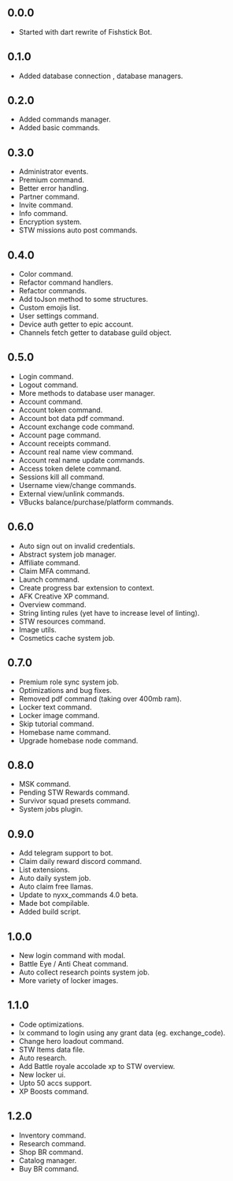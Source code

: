 ## 0.0.0

-   Started with dart rewrite of Fishstick Bot.

## 0.1.0

-   Added database connection , database managers.

## 0.2.0

-   Added commands manager.
-   Added basic commands.

## 0.3.0

-   Administrator events.
-   Premium command.
-   Better error handling.
-   Partner command.
-   Invite command.
-   Info command.
-   Encryption system.
-   STW missions auto post commands.

## 0.4.0

-   Color command.
-   Refactor command handlers.
-   Refactor commands.
-   Add toJson method to some structures.
-   Custom emojis list.
-   User settings command.
-   Device auth getter to epic account.
-   Channels fetch getter to database guild object.

## 0.5.0

-   Login command.
-   Logout command.
-   More methods to database user manager.
-   Account command.
-   Account token command.
-   Account bot data pdf command.
-   Account exchange code command.
-   Account page command.
-   Account receipts command.
-   Account real name view command.
-   Account real name update commands.
-   Access token delete command.
-   Sessions kill all command.
-   Username view/change commands.
-   External view/unlink commands.
-   VBucks balance/purchase/platform commands.

## 0.6.0

-   Auto sign out on invalid credentials.
-   Abstract system job manager.
-   Affiliate command.
-   Claim MFA command.
-   Launch command.
-   Create progress bar extension to context.
-   AFK Creative XP command.
-   Overview command.
-   String linting rules (yet have to increase level of linting).
-   STW resources command.
-   Image utils.
-   Cosmetics cache system job.

## 0.7.0

-   Premium role sync system job.
-   Optimizations and bug fixes.
-   Removed pdf command (taking over 400mb ram).
-   Locker text command.
-   Locker image command.
-   Skip tutorial command.
-   Homebase name command.
-   Upgrade homebase node command.

## 0.8.0

-   MSK command.
-   Pending STW Rewards command.
-   Survivor squad presets command.
-   System jobs plugin.

## 0.9.0

-   Add telegram support to bot.
-   Claim daily reward discord command.
-   List extensions.
-   Auto daily system job.
-   Auto claim free llamas.
-   Update to nyxx_commands 4.0 beta.
-   Made bot compilable.
-   Added build script.

## 1.0.0

-   New login command with modal.
-   Battle Eye / Anti Cheat command.
-   Auto collect research points system job.
-   More variety of locker images.

## 1.1.0

-   Code optimizations.
-   lx command to login using any grant data (eg. exchange_code).
-   Change hero loadout command.
-   STW Items data file.
-   Auto research.
-   Add Battle royale accolade xp to STW overview.
-   New locker ui.
-   Upto 50 accs support.
-   XP Boosts command.

## 1.2.0

-   Inventory command.
-   Research command.
-   Shop BR command.
-   Catalog manager.
-   Buy BR command.
